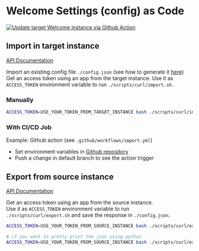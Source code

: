 # Welcome Settings (config) as Code
[![Update target Welcome instance via Github Action](https://github.com/newscred/settings-ex-im-automation-sample/actions/workflows/import.yml/badge.svg)](https://github.com/newscred/settings-ex-im-automation-sample/actions/workflows/import.yml)

## Import in target instance

[API Documentation](https://newscred.github.io/settings-ex-im-automation-sample/openapi.html#tag/Settings/paths/~1settings/post)  

Import an existing config file `./config.json` (see how to generate it [here](/#Export-from-source-instance))  
Get an access token using an app from the target instance.
Use it as `ACCESS_TOKEN` environment variable to run `./scripts/curl/import.sh`.

### Manually

```bash
ACCESS_TOKEN=USE_YOUR_TOKEN_FROM_TARGET_INSTANCE bash ./scripts/curl/import.sh
```

### With CI/CD Job

Example: Github action (see `.github/workflows/import.yml`) 

- Set environment variables in [Github repository](https://docs.github.com/en/actions/reference/encrypted-secrets#creating-encrypted-secrets-for-a-repository)
- Push a change in default branch to see the action trigger


## Export from source instance

[API Documentation](https://newscred.github.io/settings-ex-im-automation-sample/openapi.html#tag/Settings/paths/~1settings/get)  

Get an access token using an app from the source instance.  
Use it as `ACCESS_TOKEN` environment variable to run `./scripts/curl/export.sh` and save the response in `./config.json`.

```bash
ACCESS_TOKEN=USE_YOUR_TOKEN_FROM_SOURCE_INSTANCE bash ./scripts/curl/export.sh > config.json

# if you want to pretty print the json using python
ACCESS_TOKEN=USE_YOUR_TOKEN_FROM_SOURCE_INSTANCE bash ./scripts/curl/export.sh | python -m json.tool > config.json
```
